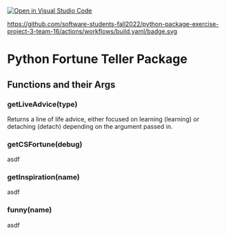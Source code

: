 [![Open in Visual Studio Code](https://classroom.github.com/assets/open-in-vscode-c66648af7eb3fe8bc4f294546bfd86ef473780cde1dea487d3c4ff354943c9ae.svg)](https://classroom.github.com/online_ide?assignment_repo_id=9088627&assignment_repo_type=AssignmentRepo)

https://github.com/software-students-fall2022/python-package-exercise-project-3-team-16/actions/workflows/build.yaml/badge.svg

# Python Fortune Teller Package

## Functions and their Args
### getLiveAdvice(type)
Returns a line of life advice, either focused on learning (learning) or detaching (detach) depending on the argument passed in.
### getCSFortune(debug)
asdf
### getInspiration(name)
asdf
### funny(name)
asdf
